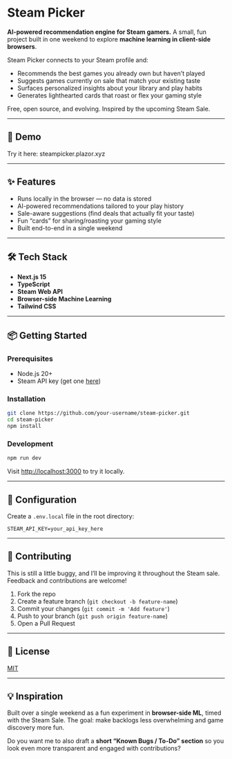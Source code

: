 # Steam Picker

**AI-powered recommendation engine for Steam gamers.**
A small, fun project built in one weekend to explore **machine learning in client-side browsers**.

Steam Picker connects to your Steam profile and:

* Recommends the best games you already own but haven’t played
* Suggests games currently on sale that match your existing taste
* Surfaces personalized insights about your library and play habits
* Generates lighthearted cards that roast or flex your gaming style

Free, open source, and evolving. Inspired by the upcoming Steam Sale.

---

## 🚀 Demo

Try it here: steampicker.plazor.xyz

---

## ✨ Features

* Runs locally in the browser — no data is stored
* AI-powered recommendations tailored to your play history
* Sale-aware suggestions (find deals that actually fit your taste)
* Fun “cards” for sharing/roasting your gaming style
* Built end-to-end in a single weekend

---

## 🛠️ Tech Stack

* **Next.js 15**
* **TypeScript**
* **Steam Web API**
* **Browser-side Machine Learning**
* **Tailwind CSS**

---

## 📦 Getting Started

### Prerequisites

* Node.js 20+
* Steam API key (get one [here](https://steamcommunity.com/dev/apikey))

### Installation

```bash
git clone https://github.com/your-username/steam-picker.git
cd steam-picker
npm install
```

### Development

```bash
npm run dev
```

Visit [http://localhost:3000](http://localhost:3000) to try it locally.

---

## 🔧 Configuration

Create a `.env.local` file in the root directory:

```env
STEAM_API_KEY=your_api_key_here
```

---

## 🤝 Contributing

This is still a little buggy, and I’ll be improving it throughout the Steam sale.
Feedback and contributions are welcome!

1. Fork the repo
2. Create a feature branch (`git checkout -b feature-name`)
3. Commit your changes (`git commit -m 'Add feature'`)
4. Push to your branch (`git push origin feature-name`)
5. Open a Pull Request

---

## 📝 License

[MIT](LICENSE)

---

## 💡 Inspiration

Built over a single weekend as a fun experiment in **browser-side ML**, timed with the Steam Sale.
The goal: make backlogs less overwhelming and game discovery more fun.

Do you want me to also draft a **short “Known Bugs / To-Do” section** so you look even more transparent and engaged with contributions?
